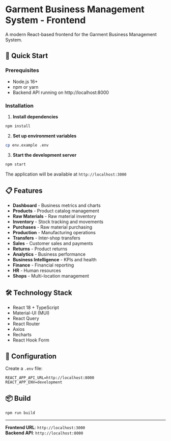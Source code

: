 # Garment Business Management System - Frontend

A modern React-based frontend for the Garment Business Management System.

## 🚀 Quick Start

### Prerequisites
- Node.js 16+ 
- npm or yarn
- Backend API running on http://localhost:8000

### Installation

1. **Install dependencies**
```bash
npm install
```

2. **Set up environment variables**
```bash
cp env.example .env
```

3. **Start the development server**
```bash
npm start
```

The application will be available at `http://localhost:3000`

## 📋 Features

- **Dashboard** - Business metrics and charts
- **Products** - Product catalog management
- **Raw Materials** - Raw material inventory
- **Inventory** - Stock tracking and movements
- **Purchases** - Raw material purchasing
- **Production** - Manufacturing operations
- **Transfers** - Inter-shop transfers
- **Sales** - Customer sales and payments
- **Returns** - Product returns
- **Analytics** - Business performance
- **Business Intelligence** - KPIs and health
- **Finance** - Financial reporting
- **HR** - Human resources
- **Shops** - Multi-location management

## 🛠️ Technology Stack

- React 18 + TypeScript
- Material-UI (MUI)
- React Query
- React Router
- Axios
- Recharts
- React Hook Form

## 🔧 Configuration

Create a `.env` file:
```env
REACT_APP_API_URL=http://localhost:8000
REACT_APP_ENV=development
```

## 📦 Build

```bash
npm run build
```

---

**Frontend URL**: `http://localhost:3000`  
**Backend API**: `http://localhost:8000`